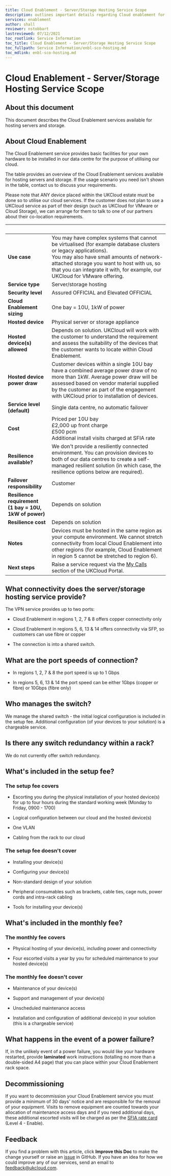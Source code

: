 ```yaml
---
title: Cloud Enablement - Server/Storage Hosting Service Scope
description: outlines important details regarding Cloud enablement for server / storage hosting
services: enablement
author: shall
reviewer: nstobbart
lastreviewed: 07/12/2021
toc_rootlink: Service Information
toc_title: Cloud Enablement - Server/Storage Hosting Service Scope
toc_fullpath: Service Information/enbl-sco-hosting.md
toc_mdlink: enbl-sco-hosting.md
---
```


# Cloud Enablement - Server/Storage Hosting Service Scope

## About this document

This document describes the Cloud Enablement services available for hosting servers and storage.

## About Cloud Enablement

The Cloud Enablement service provides basic facilities for your own hardware to be installed in our data centre for the purpose of utilising our cloud.

The table provides an overview of the Cloud Enablement services available for hosting servers and storage. If the usage scenario you need isn't shown in the table, contact us to discuss your requirements.

Please note that ANY device placed within the UKCloud estate must be done so to utilise our cloud services. If the customer does not plan to use a UKCloud service as part of their design (such as UKCloud for VMware or Cloud Storage), we can arrange for them to talk to one of our partners about their co-location requirements.

&nbsp; | &nbsp;
-------|-------
**Use case** | You may have complex systems that cannot be virtualised (for example database clusters or legacy applications).<br>You may also have small amounts of network-attached storage you want to host with us, so that you can integrate it with, for example, our UKCloud for VMware offering.
**Service type** | Server/storage hosting
**Security level** | Assured OFFICIAL and Elevated OFFICIAL
**Cloud Enablement sizing** | One bay = 10U, 1kW of power
**Hosted device** | Physical server or storage appliance
**Hosted device(s) allowed** | Depends on solution. UKCloud will work with the customer to understand the requirement and assess the suitability of the devices that the customer wants to locate within Cloud Enablement.
**Hosted device power draw** | Customer devices within a single 10U bay have a combined average power draw of no more than 1kW. Average power draw will be assessed based on vendor material supplied by the customer as part of the engagement with UKCloud prior to installation of devices.
**Service level (default)** | Single data centre, no automatic failover
**Cost** | Priced per 10U bay<br>£2,000 up front charge<br>£500 pcm<br>Additional install visits charged at SFIA rate
**Resilience available?** | We don't provide a resiliently connected environment. You can provision devices to both of our data centres to create a self-managed resilient solution (in which case, the resilience options below are required).
**Failover responsibility** | Customer
**Resilience requirement<br>(1 bay = 10U, 1kW of power)** | Depends on solution
**Resilience cost** | Depends on solution
**Notes** | Devices must be hosted in the same region as your compute environment. We cannot stretch connectivity from local Cloud Enablement into other regions (for example, Cloud Enablement in region 5 cannot be stretched to region 6).
**Next steps** | Raise a service request via the [My Calls](https://portal.ukcloud.com/support/ivanti) section of the UKCloud Portal.

## What connectivity does the server/storage hosting service provide?

The VPN service provides up to two ports:

- Cloud Enablement in regions 1, 2, 7 & 8 offers copper connectivity only

- Cloud Enablement in regions 5, 6, 13 & 14 offers connectivity via SFP, so customers can use fibre or copper

- The connection is into a shared switch.

## What are the port speeds of connection?

- In regions 1, 2, 7 & 8 the port speed is up to 1 Gbps

- In regions 5, 6, 13 & 14 the port speed can be either 1Gbps (copper or fibre) or 10Gbps (fibre only)

## Who manages the switch?

We manage the shared switch - the initial logical configuration is included in the setup fee. Additional configuration (of your devices to your solution) is a chargeable service.

## Is there any switch redundancy within a rack?

We do not currently offer switch redundancy.

## What's included in the setup fee?

### The setup fee covers

- Escorting you during the physical installation of your hosted device(s) for up to four hours during the standard working week (Monday to Friday, 0900 - 1700)

- Logical configuration between our cloud and the hosted device(s)

- One VLAN

- Cabling from the rack to our cloud

### The setup fee doesn't cover

- Installing your device(s)

- Configuring your device(s)

- Non-standard design of your solution

- Peripheral consumables such as brackets, cable ties, cage nuts, power cords and intra-rack cabling

- Tools for installing your device(s)

## What's included in the monthly fee?

### The monthly fee covers

- Physical hosting of your device(s), including power and connectivity

- Four escorted visits a year by you for scheduled maintenance to your hosted device(s)

### The monthly fee doesn't cover

- Maintenance of your device(s)

- Support and management of your device(s)

- Unscheduled maintenance access

- Installation and configuration of additional device(s) in your solution (this is a chargeable service)

## What happens in the event of a power failure?

If, in the unlikely event of a power failure, you would like your hardware restarted, provide **laminated** work instructions (totalling no more than a double-sided A4 page) that you can place within your Cloud Enablement rack space.

## Decommissioning 

If you want to decommission your Cloud Enablement service you must provide a minimum of 30 days' notice and are responsible for the removal of your equipment. Visits to remove equipment are counted towards your allocation of maintenance access days and if you need additional days, these additional escorted visits will be charged as per the [SFIA rate card](https://ukcloud.com/sfia) (Level 4 - Enable).

## Feedback

If you find a problem with this article, click **Improve this Doc** to make the change yourself or raise an [issue](https://github.com/UKCloud/documentation/issues) in GitHub. If you have an idea for how we could improve any of our services, send an email to <feedback@ukcloud.com>.

